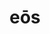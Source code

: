 ---
title: eōs
meaning: them (accusative)
ch: five
pos: pronoun
abbgender: m.
abbgender2: masc.
gender: masculine
inactive: yes
---